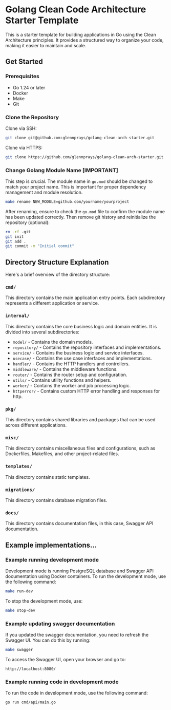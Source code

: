 # Golang Clean Code Architecture Starter Template
This is a starter template for building applications in Go using the Clean Architecture principles. It provides a structured way to organize your code, making it easier to maintain and scale.

## Get Started 
### Prerequisites
- Go 1.24 or later
- Docker 
- Make 
- Git 

### Clone the Repository
Clone via SSH:
```bash
git clone git@github.com:glennprays/golang-clean-arch-starter.git
```
Clone via HTTPS:
```bash
git clone https://github.com/glennprays/golang-clean-arch-starter.git 
```

### Change Golang Module Name [IMPORTANT]
This step is crucial. The module name in `go.mod` should be changed to match your project name. This is important for proper dependency management and module resolution.
```bash
make rename NEW_MODULE=github.com/yourname/yourproject
```
After renaming, ensure to check the `go.mod` file to confirm the module name has been updated correctly. Then remove git history and reinitialize the repository (optional): 
```bash 
rm -rf .git 
git init 
git add . 
git commit -m "Initial commit" 
```

## Directory Structure Explanation
Here's a brief overview of the directory structure:
### `cmd/`
This directory contains the main application entry points. Each subdirectory represents a different application or service. 
### `internal/` 
This directory contains the core business logic and domain entities. It is divided into several subdirectories:
- `model/` - Contains the domain models. 
- `repository/` - Contains the repository interfaces and implementations. 
- `service/` - Contains the business logic and service interfaces. 
- `usecase/` - Contains the use case interfaces and implementations.
- `handler/` - Contains the HTTP handlers and controllers. 
- `middleware/` - Contains the middleware functions.
- `router/` - Contains the router setup and configuration.
- `utils/` - Contains utility functions and helpers.
- `worker/` - Contains the worker and job processing logic.
- `httperror/` - Contains custom HTTP error handling and responses for http.
### `pkg/` 
This directory contains shared libraries and packages that can be used across different applications. 
### `misc/`
This directory contains miscellaneous files and configurations, such as Dockerfiles, Makefiles, and other project-related files.
### `templates/`
This directory contains static templates.
### `migrations/`
This directory contains database migration files.
### `docs/`
This directory contains documentation files, in this case, Swagger API documentation.


## Example implementations... 
### Example running development mode 
Development mode is running PostgreSQL database and Swagger API documentation using Docker containers.
To run the development mode, use the following command:
```bash
make run-dev
```
To stop the development mode, use:
```bash
make stop-dev
```

### Example updating swagger documentation
If you updated the swagger documentation, you need to refresh the Swagger UI. You can do this by running:
```bash
make swagger
```
To access the Swagger UI, open your browser and go to:
``` 
http://localhost:8080/
```

### Example running code in development mode
To run the code in development mode, use the following command:
```bash
go run cmd/api/main.go
```
